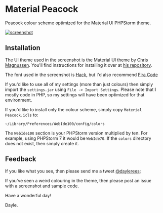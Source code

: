 # Material Peacock
Peacock colour scheme optimized for the Material UI PHPStorm theme.

[![screenshot](screenshot.png)](screenshot.png)

## Installation

The UI theme used in the screenshot is the Material UI theme by [Chris Magnussen](https://github.com/ChrisRM). You'll find instructions for installing it over at [his repository](https://github.com/ChrisRM/material-theme-jetbrains).

The font used in the screenshot is [Hack](https://github.com/chrissimpkins/Hack), but I'd also recommend [Fira Code](https://github.com/tonsky/FiraCode)

If you'd like to use all of my settings (more than just colours) then simply import the `settings.jar` using `File -> Import Settings`. Please note that I mostly code in PHP, so my settings will have been optimized for that environment.

If you'd like to install only the colour scheme, simply copy `Material Peacock.icls` to:

    ~/Library/Preferences/WebIde100/config/colors

The `WebIde100` section is your PHPStorm version multiplied by ten. For example, using PHPStorm 7 it would be `WebIde70`. If the `colors` directory does not exist, then simply create it.

## Feedback

If you like what you see, then please send me a tweet [@daylerees](http://twitter.com/daylerees);

If you've seen a weird colouring in the theme, then please post an issue with a screenshot and sample code.

Have a wonderful day!

Dayle.
